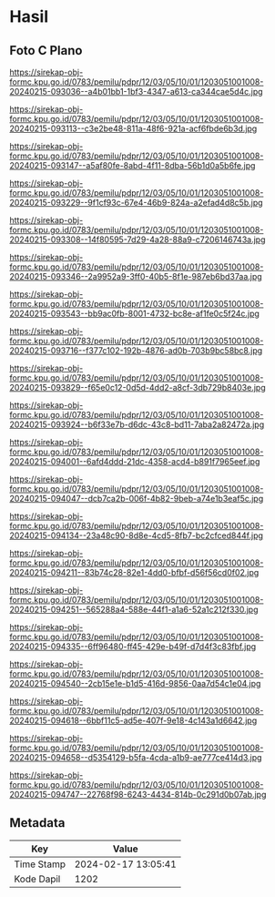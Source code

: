 # Hasil

## Foto C Plano

https://sirekap-obj-formc.kpu.go.id/0783/pemilu/pdpr/12/03/05/10/01/1203051001008-20240215-093036--a4b01bb1-1bf3-4347-a613-ca344cae5d4c.jpg

https://sirekap-obj-formc.kpu.go.id/0783/pemilu/pdpr/12/03/05/10/01/1203051001008-20240215-093113--c3e2be48-811a-48f6-921a-acf6fbde6b3d.jpg

https://sirekap-obj-formc.kpu.go.id/0783/pemilu/pdpr/12/03/05/10/01/1203051001008-20240215-093147--a5af80fe-8abd-4f11-8dba-56b1d0a5b6fe.jpg

https://sirekap-obj-formc.kpu.go.id/0783/pemilu/pdpr/12/03/05/10/01/1203051001008-20240215-093229--9f1cf93c-67e4-46b9-824a-a2efad4d8c5b.jpg

https://sirekap-obj-formc.kpu.go.id/0783/pemilu/pdpr/12/03/05/10/01/1203051001008-20240215-093308--14f80595-7d29-4a28-88a9-c7206146743a.jpg

https://sirekap-obj-formc.kpu.go.id/0783/pemilu/pdpr/12/03/05/10/01/1203051001008-20240215-093346--2a9952a9-3ff0-40b5-8f1e-987eb6bd37aa.jpg

https://sirekap-obj-formc.kpu.go.id/0783/pemilu/pdpr/12/03/05/10/01/1203051001008-20240215-093543--bb9ac0fb-8001-4732-bc8e-af1fe0c5f24c.jpg

https://sirekap-obj-formc.kpu.go.id/0783/pemilu/pdpr/12/03/05/10/01/1203051001008-20240215-093716--f377c102-192b-4876-ad0b-703b9bc58bc8.jpg

https://sirekap-obj-formc.kpu.go.id/0783/pemilu/pdpr/12/03/05/10/01/1203051001008-20240215-093829--f65e0c12-0d5d-4dd2-a8cf-3db729b8403e.jpg

https://sirekap-obj-formc.kpu.go.id/0783/pemilu/pdpr/12/03/05/10/01/1203051001008-20240215-093924--b6f33e7b-d6dc-43c8-bd11-7aba2a82472a.jpg

https://sirekap-obj-formc.kpu.go.id/0783/pemilu/pdpr/12/03/05/10/01/1203051001008-20240215-094001--6afd4ddd-21dc-4358-acd4-b891f7965eef.jpg

https://sirekap-obj-formc.kpu.go.id/0783/pemilu/pdpr/12/03/05/10/01/1203051001008-20240215-094047--dcb7ca2b-006f-4b82-9beb-a74e1b3eaf5c.jpg

https://sirekap-obj-formc.kpu.go.id/0783/pemilu/pdpr/12/03/05/10/01/1203051001008-20240215-094134--23a48c90-8d8e-4cd5-8fb7-bc2cfced844f.jpg

https://sirekap-obj-formc.kpu.go.id/0783/pemilu/pdpr/12/03/05/10/01/1203051001008-20240215-094211--83b74c28-82e1-4dd0-bfbf-d56f56cd0f02.jpg

https://sirekap-obj-formc.kpu.go.id/0783/pemilu/pdpr/12/03/05/10/01/1203051001008-20240215-094251--565288a4-588e-44f1-a1a6-52a1c212f330.jpg

https://sirekap-obj-formc.kpu.go.id/0783/pemilu/pdpr/12/03/05/10/01/1203051001008-20240215-094335--6ff96480-ff45-429e-b49f-d7d4f3c83fbf.jpg

https://sirekap-obj-formc.kpu.go.id/0783/pemilu/pdpr/12/03/05/10/01/1203051001008-20240215-094540--2cb15e1e-b1d5-416d-9856-0aa7d54c1e04.jpg

https://sirekap-obj-formc.kpu.go.id/0783/pemilu/pdpr/12/03/05/10/01/1203051001008-20240215-094618--6bbf11c5-ad5e-407f-9e18-4c143a1d6642.jpg

https://sirekap-obj-formc.kpu.go.id/0783/pemilu/pdpr/12/03/05/10/01/1203051001008-20240215-094658--d5354129-b5fa-4cda-a1b9-ae777ce414d3.jpg

https://sirekap-obj-formc.kpu.go.id/0783/pemilu/pdpr/12/03/05/10/01/1203051001008-20240215-094747--22768f98-6243-4434-814b-0c291d0b07ab.jpg


## Metadata

| Key        | Value               |
| ---------- | ------------------- |
| Time Stamp | 2024-02-17 13:05:41 |
| Kode Dapil | 1202                |



